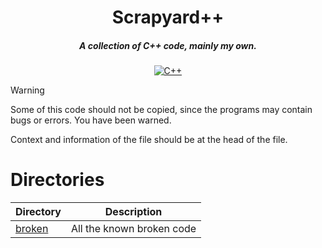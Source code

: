<div align="center">

# Scrapyard++
##### A collection of C++ code, mainly my own.

[![C++](https://img.shields.io/badge/C%2B%2B-blue?style=flat-square&logo=cplusplus)](https://www.stroustrup.com/)

</div>

> [!WARNING]
> Some of this code should not be copied, since the programs may contain bugs or
> errors. You have been warned.


Context and information of the file should be at the head of the file.


# Directories

| Directory          | Description |
|--------------------|-------------|
| [broken](./broken) | All the known broken code |
